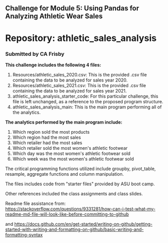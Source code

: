 ## Challenge for Module 5: Using Pandas for Analyzing Athletic Wear Sales
# Repository:  athletic_sales_analysis

### Submitted by CA Frisby

**This challenge includes the following 4 files:**
1.  Resources/athletic_sales_2020.csv:  This is the provided .csv file containing the data to be analyzed for sales year 2020.
2.  Resources/athletic_sales_2021.csv:  This is the provided .csv file containing the data to be analyzed for sales year 2021.
3.  athletic_sales_analysis_starter_code:  For this particular challenge, this file is left unchanged, as a reference to the proposed program structure.
4.  athletic_sales_analysis_main:  This is the main program performing all of the analytics.  

**The analytics performed by the main program include:**

1.  Which region sold the most products
2.  Which region had the most sales
3.  Which retailer had the most sales
4.  Which retailer sold the most women's athletic footwear
5.  Which day was the most women's athletic footwear sold
6.  Which week was the most women's athletic footwear sold

The critical programming functions utilized include groupby, pivot_table, resample, aggregate functions and column manipulation.

The files includes code from "starter files" provided by ASU boot camp.

Other references included the class assignments and class slides.

Readme file assistance from:  https://stackoverflow.com/questions/9331281/how-can-i-test-what-my-readme-md-file-will-look-like-before-committing-to-github

and https://docs.github.com/en/get-started/writing-on-github/getting-started-with-writing-and-formatting-on-github/basic-writing-and-formatting-syntax
